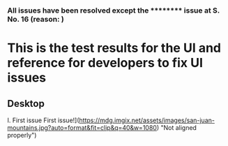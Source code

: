 ### All issues have been resolved except the ******** issue at S. No. 16 (reason: )

# This is the test results for the UI and reference for developers to fix UI issues

## Desktop

I. First issue
First issue!](https://mdg.imgix.net/assets/images/san-juan-mountains.jpg?auto=format&fit=clip&q=40&w=1080) "Not aligned properly")
